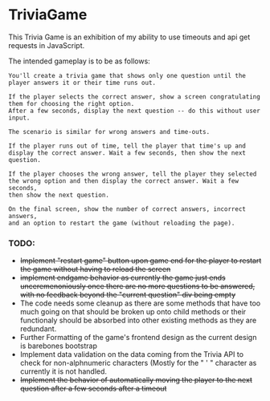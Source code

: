 # TriviaGame

This Trivia Game is an exhibition of my ability to use timeouts and api get requests in JavaScript.

The intended gameplay is to be as follows: 

    You'll create a trivia game that shows only one question until the player answers it or their time runs out.

    If the player selects the correct answer, show a screen congratulating them for choosing the right option. 
    After a few seconds, display the next question -- do this without user input.

    The scenario is similar for wrong answers and time-outs.

    If the player runs out of time, tell the player that time's up and 
    display the correct answer. Wait a few seconds, then show the next question.

    If the player chooses the wrong answer, tell the player they selected 
    the wrong option and then display the correct answer. Wait a few seconds, 
    then show the next question.

    On the final screen, show the number of correct answers, incorrect answers, 
    and an option to restart the game (without reloading the page).


### TODO:
* ~~Implement "restart game" button upon game end for the player to restart the game without having to reload the screen~~
* ~~implement endgame behavior as currently the game just ends unceremenoniously once there are no more questions to be answered, with no feedback beyond the "current question" div being empty~~
* The code needs some cleanup as there are some methods that have too much going on that should be broken up onto child methods or their functionaly should be absorbed into other existing methods as they are redundant.
* Further Formatting of the game's frontend design as the current design is barebones bootstrap
* Implement data validation on the data coming from the Trivia API to check for non-alphnumeric characters (Mostly for the " ' " character as currently it is not handled.
* ~~Implement the behavior of automatically moving the player to the next question after a few seconds after a timeout~~

